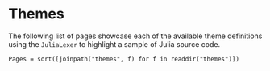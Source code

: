 # Themes

The following list of pages showcase each of the available theme definitions using
the `JuliaLexer` to highlight a sample of Julia source code.

```@contents
Pages = sort([joinpath("themes", f) for f in readdir("themes")])
```
